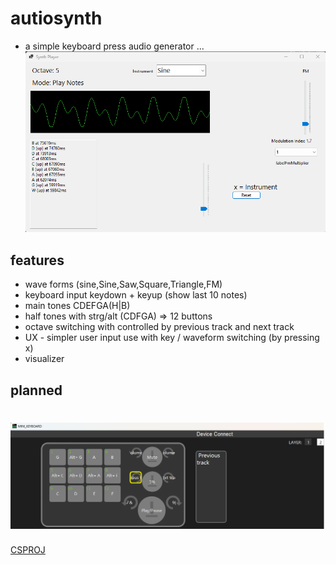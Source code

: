 # autiosynth

* a simple keyboard press audio generator ...
![Audio Synth Player](doc/audioSynthPlayer.png)

## features

* wave forms (sine,Sine,Saw,Square,Triangle,FM)
* keyboard input keydown + keyup (show last 10 notes)
* main tones CDEFGA(H|B)
* half tones with strg/alt (CDFGA) => 12 buttons
* octave switching with controlled by previous track and next track
* UX - simpler user input use with key / waveform switching (by pressing x)
* visualizer

## planned


# ![Mini Keyboard Example png](doc/mini-keyboard-example.png)


[CSPROJ](audiosynthSOL/audiosynth/audiosynth.csproj)